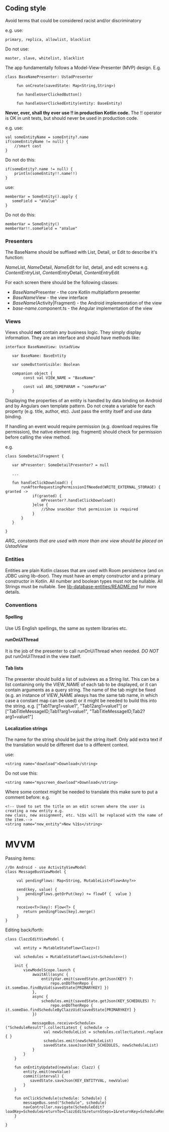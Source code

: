 ## Coding style

Avoid terms that could be considered racist and/or discriminatory

e.g. use:
```
primary, replica, allowlist, blocklist
```

Do not use:
```
master, slave, whitelist, blacklist
```

The app fundamentally follows a Model-View-Presenter (MVP) design. E.g.

```
class BaseNamePresenter: UstadPresenter

     fun onCreate(savedState: Map<String,String>)

     fun handleUserClickedButton()

     fun handleUserClickedEntity(entity: BaseEntity)

```

**Never, ever, shall thy ever use !! in production Kotlin code.** The !! operator is OK in unit tests, but should never be used in production code.

e.g. use:

```
val someEntityName = someEntity?.name
if(someEntityName != null) {
    //smart cast
}
```
Do not do this:
```
if(someEntity?.name != null) {
    println(someEntity!!.name!!)
}
```

use:
```
memberVar = SomeEntity().apply {
   someField = "aValue"
}
```

Do not do this:
```
memberVar = SomeEntity()
memberVar!!.someField = "aValue"
```


### Presenters

The BaseName should be suffixed with List, Detail, or Edit to describe it's function:

*Name*List, *Name*Detail, *Name*Edit for list, detail, and edit screens e.g. *ContentEntry*List, *ContentEntry*Detail, *ContentEntry*Edit

For each screen there should be the following classes:

* *BaseName*Presenter - the core Kotlin multiplatform presenter
* *BaseName*View - the view interface
* *BaseName*(Activity|Fragment) - the Android implementation of the view
* *base-name*.component.ts - the Angular implementation of the view


### Views

Views should **not** contain any business logic. They simply display information. They are an interface and should have methods like:

```
interface BaseNameView: UstadView

   var BaseName: BaseEntity

   var someButtonVisible: Boolean

   companion object {
        const val VIEW_NAME = "BaseName"

        const val ARG_SOMEPARAM = "someParam"
   }

```

Displaying the properties of an entity is handled by data binding on Android and by Angulars own template pattern.
Do not create a variable for each property (e.g. title, author, etc). Just pass the entity itself
and use data binding.

If handling an event would require permission (e.g. download requires file permission), the native
element (eg. fragment) should check for permission before calling the view method.

e.g.
```
class SomeDetailFragment {

   var mPresenter: SomeDetailPresenter? = null

   ...

   fun handleClickDownload() {
       runAfterRequestingPermissionIfNeeded(WRITE_EXTERNAL_STORAGE) { granted ->
            if(granted) {
                mPresenter?.handleClickDownload()
            }else {
                //Show snackbar that permission is required
            }
       }
   }

}

```


*ARG_ constants that are used with more than one view should be placed on UstadView*


### Entities

Entities are plain Kotlin classes that are used with Room persistence (and on JDBC using lib-door). They must have an empty constructor and a primary constructor in Kotlin.  All number and boolean types must not be nullable. All Strings must be nullable. See [lib-database-entities/README.md](lib-database-entities/README.md) for more details.

### Conventions

#### Spelling

Use US English spellings, the same as system libraries etc.

#### runOnUiThread

It is the job of the presenter to call runOnUiThread when needed. *DO NOT* put runOnUiThread in the view itself.

#### Tab lists

The presenter should build a list of subviews as a String list. This can be a list containing only the VIEW_NAME of each tab to be displayed, or it can contain arguments as a query string. The name of the tab might be fixed (e.g. an instance of VIEW_NAME always has the same tab name, in which case a constant map can be used) or it might be needed to build this into the string. e.g. ["Tab1?arg1=value1", "Tab12arg1=value1"] or ["TabTitleMessageID;Tab1?arg1=value1", "TabTitleMessageID;Tab2?arg1=value1"]

#### Localization strings

The name for the string should be just the string itself. Only add extra text if the translation would be different due to a different context.

use:
```
<string name="download">Download</string>
```

Do not use this:
```
<string name="myscreen_download">Download</string>
```

Where some context might be needed to translate this make sure to put a comment before:
e.g.
```
<!-- Used to set the title on an edit screen where the user is creating a new entity e.g.
new class, new assignment, etc. %1$s will be replaced with the name of the item.-->
<string name="new_entity">New %1$s</string>
```

# MVVM

Passing items:

```
//On Android - use ActivityViewModel
class MessageBusViewModel {
     
     val pendingFlows: Map<String, MutableList<Flow<Any?>>
     
     send(key, value) {
         pendingFlows.getOrPut(key) += flowOf {  value }
     }
     
     receive<T>(key): Flow<T> {
        return pendingFlows[key].merge()
     }
}
```

Editing back/forth:
```
class ClazzEditViewModel {

    val entity = MutableStateFlow<Clazz>()

    val schedules = MutableStateFlow<List<Schedule>>()

    init {
        viewModelScope.launch {
            awaitAll(async {
                entityVar.emit(savedState.getJson(KEY) ?: 
                    repo.onDbThenRepo { it.someDao.findByUid(savedState[PRIMARYKEY] })
            },
            async {
                schedules.emit(savedState.getJson(KEY_SCHEDULES) ?: 
                    repo.onDbThenRepo { it.someDao.findScheduleByClazzUid(savedState[PRIMARYKEY] } 
            })
        
            messageBus.receive<Schedule>("ScheduleResult").collectLatest { schedule ->
                 val newScheduleList = schedules.collectLatest.replace { }
                 schedules.emit(newScheduleList)
                 savedState.saveJson(KEY_SCHEDULES, newScheduleList)
            }
        }
    }
    
    fun onEntityUpdated(newValue: Clazz) {
        entity.emit(newValue)
        commit(interval) {
           savedState.saveJson(KEY_ENTITYVAL, newValue)
        }
    }
    
    fun onClickSchedule(schedule: Schedule) {
        messageBus.send("Schedule", schedule)
        navController.navigate(ScheduleEdit?loadKey=Schedule&returnTo=ClazzEdit&returnSteps=1&returnKey=ScheduleResult)
    }
    
}

```
